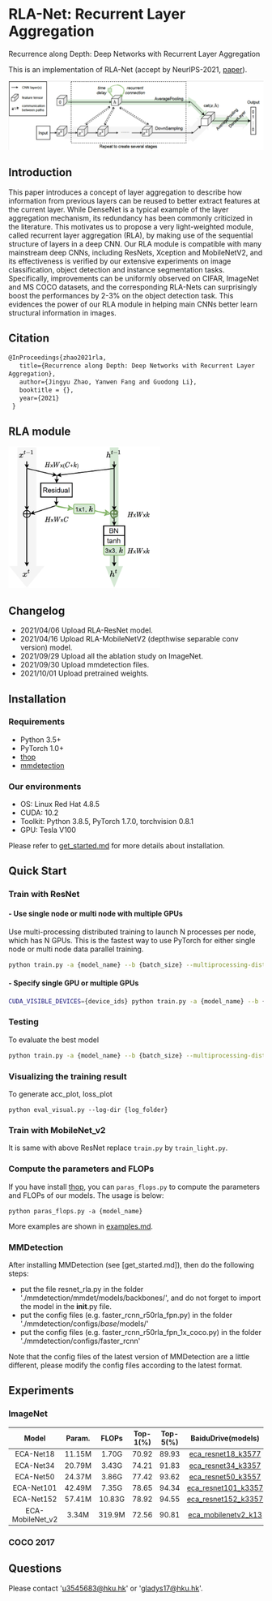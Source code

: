 # RLA-Net: Recurrent Layer Aggregation

Recurrence along Depth: Deep Networks with Recurrent Layer Aggregation

This is an implementation of RLA-Net (accept by NeurIPS-2021, [paper](url)).

![RLANet](figures/rlanet.png)

## Introduction
This paper introduces a concept of layer aggregation to describe how information from previous layers can be reused to better extract features at the current layer. 
While DenseNet is a typical example of the layer aggregation mechanism, its redundancy has been commonly criticized in the literature. 
This motivates us to propose a very light-weighted module, called recurrent layer aggregation (RLA), by making use of the sequential structure of layers in a deep CNN. 
Our RLA module is compatible with many mainstream deep CNNs, including ResNets, Xception and MobileNetV2, and its effectiveness is verified by our extensive experiments on image classification, object detection and instance segmentation tasks. 
Specifically, improvements can be uniformly observed on CIFAR, ImageNet and MS COCO datasets, and the corresponding RLA-Nets can surprisingly boost the performances by 2-3\% on the object detection task. 
This evidences the power of our RLA module in helping main CNNs better learn structural information in images.

## Citation

    @InProceedings{zhao2021rla,
       title={Recurrence along Depth: Deep Networks with Recurrent Layer Aggregation},
       author={Jingyu Zhao, Yanwen Fang and Guodong Li},
       booktitle = {},
       year={2021}
     }

## RLA module

<img src="figures/rla_module.png" width="300" alt="RLA_module"/><br/>


## Changelog

- 2021/04/06 Upload RLA-ResNet model.
- 2021/04/16 Upload RLA-MobileNetV2 (depthwise separable conv version) model.
- 2021/09/29 Upload all the ablation study on ImageNet.
- 2021/09/30 Upload mmdetection files.
- 2021/10/01 Upload pretrained weights.

## Installation

### Requirements

- Python 3.5+
- PyTorch 1.0+
- [thop](https://github.com/Lyken17/pytorch-OpCounter)
- [mmdetection](https://github.com/open-mmlab/mmdetection)

### Our environments

- OS: Linux Red Hat 4.8.5
- CUDA: 10.2
- Toolkit: Python 3.8.5, PyTorch 1.7.0, torchvision 0.8.1
- GPU: Tesla V100

Please refer to [get_started.md](docs/get_started.md) for more details about installation.


## Quick Start

### Train with ResNet

#### - Use single node or multi node with multiple GPUs

Use multi-processing distributed training to launch N processes per node, which has N GPUs. This is the fastest way to use PyTorch for either single node or multi node data parallel training.

  ```bash
  python train.py -a {model_name} --b {batch_size} --multiprocessing-distributed --world-size 1 --rank 0 {imagenet-folder with train and val folders}
  ```

#### - Specify single GPU or multiple GPUs

  ```bash
  CUDA_VISIBLE_DEVICES={device_ids} python train.py -a {model_name} --b {batch_size} --multiprocessing-distributed --world-size 1 --rank 0 {imagenet-folder with train and val folders}
  ```

### Testing

To evaluate the best model

  ```bash
  python train.py -a {model_name} --b {batch_size} --multiprocessing-distributed --world-size 1 --rank 0 --resume {path to the best model} -e {imagenet-folder with train and val folders}
  ```

### Visualizing the training result

To generate acc_plot, loss_plot
  ```
  python eval_visual.py --log-dir {log_folder}
  ```
  
### Train with MobileNet_v2

It is same with above ResNet replace `train.py` by `train_light.py`.


### Compute the parameters and FLOPs

If you have install [thop](https://github.com/Lyken17/pytorch-OpCounter), you can `paras_flops.py` to compute the parameters and FLOPs of our models. The usage is below:
```
python paras_flops.py -a {model_name}
```

More examples are shown in [examples.md](docs/examples.md).

### MMDetection

After installing MMDetection (see [get_started.md]), then do the following steps:

- put the file resnet_rla.py in the folder './mmdetection/mmdet/models/backbones/', and do not forget to import the model in the __init__.py file.
- put the config files (e.g. faster_rcnn_r50rla_fpn.py) in the folder './mmdetection/configs/_base_/models/'
- put the config files (e.g. faster_rcnn_r50rla_fpn_1x_coco.py) in the folder './mmdetection/configs/faster_rcnn'

Note that the config files of the latest version of MMDetection are a little different, please modify the config files according to the latest format.



## Experiments

### ImageNet
|Model|Param.|FLOPs|Top-1(%)|Top-5(%)|BaiduDrive(models)|Extract code|GoogleDrive|
|:---:|:----:|:---:|:------:|:------:|:----------------:|:----------:|:---------:|
|ECA-Net18|11.15M|1.70G|70.92|89.93|[eca_resnet18_k3577](https://pan.baidu.com/s/1Bh9J7VY2tYj5oEvEEqvdhQ)|utsy|[eca_resnet18_k3577](https://drive.google.com/open?id=1LMRFRTyzVifGBi2MUpTuYEWW44S8mwyl)|
|ECA-Net34|20.79M|3.43G|74.21|91.83|[eca_resnet34_k3357](https://pan.baidu.com/s/1FFVUBbbJfNNFhyiZZ2P2AQ)|o4dh|[eca_resnet34_k3357](https://drive.google.com/open?id=15LV5Jkea3GPzvLP5__H7Gg88oNQUxBDE)|
|ECA-Net50|24.37M|3.86G|77.42|93.62|[eca_resnet50_k3557](https://pan.baidu.com/s/18LXDcxy8qG66h-7FlWW4SA)|no6u|[eca_resnet50_k3557](https://drive.google.com/open?id=1670rce333c_lyMWFzBlNZoVUvtxbCF_U)|
|ECA-Net101|42.49M|7.35G|78.65|94.34|[eca_resnet101_k3357](https://pan.baidu.com/s/1-ageRP2tku-YSIOqU09WpA)|iov1|[eca_resnet101_k3357](https://drive.google.com/open?id=1b5FQ8yDFnZ_UhvWT9txmjI_LjbKkgnvC)|
|ECA-Net152|57.41M|10.83G|78.92|94.55|[eca_resnet152_k3357](https://pan.baidu.com/s/1tPxHAltlcpI93CXUkW9ZOQ)|xaft|[eca_resnet152_k3357](https://drive.google.com/open?id=1_bYnaOg9ptsILC_iC7uQ5Izv-u2rjYG5)|
|ECA-MobileNet_v2|3.34M|319.9M|72.56|90.81|[eca_mobilenetv2_k13](https://pan.baidu.com/s/143B03YTGE2ogkPoCj3IorQ)|atpt|[eca_mobilenetv2_k13](https://drive.google.com/open?id=1FxzeXPg1SJQZzVVH4HRjMeq_SVMfidUm)|

### COCO 2017


## Questions

Please contact 'u3545683@hku.hk' or 'gladys17@hku.hk'.

